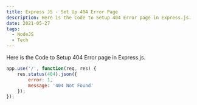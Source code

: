 ```yaml
---
title: Express JS - Set Up 404 Error Page
description: Here is the Code to Setup 404 Error page in Express.js.
date: 2021-05-27
tags: 
  - NodeJS
  - Tech
---
```


Here is the Code to Setup 404 Error page in Express.js.

```js
app.use('/', function(req, res) {
    res.status(404).json({
        error: 1,
        message: '404 Not Found'
    });
});
```
